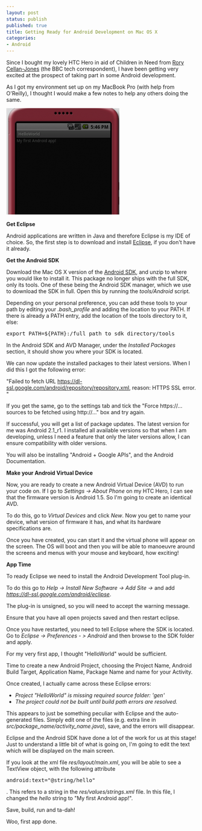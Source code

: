 ```yaml
---
layout: post
status: publish
published: true
title: Getting Ready for Android Development on Mac OS X
categories:
- Android
---
```

Since I bought my lovely HTC Hero in aid of Children in Need from <a href="http://twitter.com/ruskin147">Rory Cellan-Jones</a> (the BBC tech correspondent), I have been getting very excited at the prospect of taking part in some Android development.

As I got my environment set up on my MacBook Pro (with help from O'Reilly), I thought I would make a few notes to help any others doing the same.

<img title="My First Android App" src="/img/2010/01/My-First-Android-App-e1264269265522-300x282.png" alt="My First Android App" /></a>

<strong>Get Eclipse</strong>

Android applications are written in Java and therefore Eclipse is my IDE of choice.  So, the first step is to download and install <a href="http://www.eclipse.org/downloads/">Eclipse</a>, if you don't have it already.

<strong>Get the Android SDK</strong>

Download the Mac OS X version of the <a href="http://developer.android.com/sdk/index.html">Android SDK</a>, and unzip to where you would like to install it.  This package no longer ships with the full SDK, only its tools.  One of these being the Android SDK manager, which we use to download the SDK in full.  Open this by running the <em>tools/Android</em> script.

Depending on your personal preference, you can add these tools to your path by editing your <em>.bash_profile</em> and adding the location to your PATH. If there is already a PATH entry, add the location of the tools directory to it, else:

<pre lang="text">export PATH=${PATH}:/full_path_to_sdk_directory/tools</pre>

In the Android SDK and AVD Manager, under the <em>Installed Packages</em> section, it should show you where your SDK is located.

We can now update the installed packages to their latest versions.  When I did this I got the following error:

"Failed to fetch URL https://dl-ssl.google.com/android/repository/repository.xml, reason: HTTPS SSL error. "

If you get the same, go to the settings tab and tick the "Force https://... sources to be fetched using http://..." box and try again.

If successful, you will get a list of package updates.  The latest version for me was Android 2.1_r1.  I installed all available versions so that when I am developing, unless I need a feature that only the later versions allow, I can ensure compatibility with older versions.

You will also be installing "Android + Google APIs", and the Android Documentation.

<strong>Make your Android Virtual Device</strong>

Now, you are ready to create a new Android Virtual Device (AVD) to run your code on.  If I go to <em>Settings -&gt; About Phone</em> on my HTC Hero, I can see that the firmware version is Android 1.5.  So I'm going to create an identical AVD.

To do this, go to <em>Virtual Devices</em> and click <em>New</em>.  Now you get to name your device, what version of firmware it has, and what its hardware specifications are.

Once you have created, you can start it and the virtual phone will appear on the screen.   The OS will boot and then you will be able to manoeuvre around the screens and menus with your mouse and keyboard, how exciting!

<strong>App Time</strong>

To ready Eclipse we need to install the Android Development Tool plug-in.

To do this go to <em>Help -&gt; Install New Software -&gt; Add Site -&gt;</em> and add <em>https://dl-ssl.google.com/android/eclipse</em>.

The plug-in is unsigned, so you will need to accept the warning message.

Ensure that you have all open projects saved and then restart eclipse.

Once you have restarted, you need to tell Eclipse where the SDK is located.  Go to <em>Eclipse -&gt; Preferences - &gt; Android</em> and then browse to the SDK folder and apply.

For my very first app, I thought "HelloWorld" would be sufficient.

Time to create a new Android Project, choosing the Project Name, Android Build Target, Application Name, Package Name and name for your Activity.

Once created, I actually came across these Eclipse errors:

- <em>Project "HelloWorld" is missing required source folder: 'gen'</em>
- <em>The project could not be built until build path errors are resolved.</em>

This appears to just be something peculiar with Eclipse and the auto-generated files.  Simply edit one of the files (e.g. extra line in <em>src/package_name/activity_name.java</em>), save, and the errors will disappear.

Eclipse and the Android SDK have done a lot of the work for us at this stage!  Just to understand a little bit of what is going on, I'm going to edit the text which will be displayed on the main screen.

If you look at the xml file <em>res/layout/main.xml</em>, you will be able to see a TextView object, with the following attribute <pre lang="text">android:text="@string/hello"</pre>.  This refers to a string in the <em>res/values/strings.xml</em> file.  In this file, I changed the <em>hello</em> string to "My first Android app!".

Save, build, run and ta-dah!

Woo, first app done.
